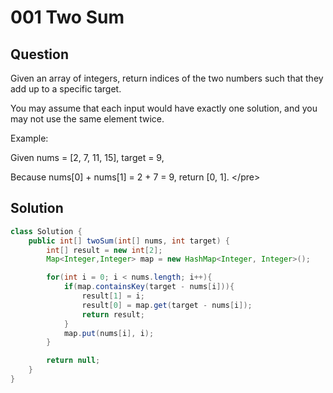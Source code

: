 # 001 Two Sum

## Question

 Given an array of integers, return indices of the two numbers such that they add up to a specific target.

You may assume that each input would have exactly one solution, and you may not use the same element twice.

Example:

Given nums = \[2, 7, 11, 15\], target = 9,

Because nums\[0\] + nums\[1\] = 2 + 7 = 9, return \[0, 1\]. &lt;/pre&gt;

## Solution

```java
class Solution {
    public int[] twoSum(int[] nums, int target) {
        int[] result = new int[2];
        Map<Integer,Integer> map = new HashMap<Integer, Integer>();

        for(int i = 0; i < nums.length; i++){
            if(map.containsKey(target - nums[i])){
                result[1] = i;
                result[0] = map.get(target - nums[i]);
                return result;
            }
            map.put(nums[i], i);
        }

        return null;
    }
}
```

